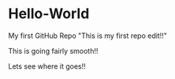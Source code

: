 # Hello-World
My first GitHub Repo
"This is my first repo edit!!"

This is going fairly smooth!!

Lets see where it goes!!

 
